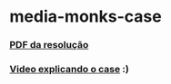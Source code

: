 # media-monks-case

### [PDF da resolução](https://drive.google.com/file/d/173dG2m-SxosdEvjXx0IK2SLuGGOyZova/view?usp=sharing)
### [Video explicando o case](https://drive.google.com/file/d/1rGCfbG3ls3UyV-ITG4j6G6S6UltTH0-S/view?usp=sharing) :)
